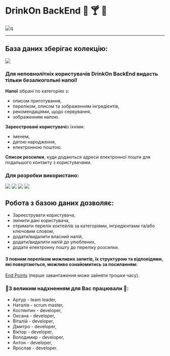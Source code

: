 # DrinkOn BackEnd :wine_glass: :cocktail: :beer: 
![q](https://img.shields.io/badge/DrinkOn-v1.0.1-blue)
____
## **База даних** зберігає колекцію:
![](https://img.shields.io/badge/18+-8A2BE2) 

### Для неповнолітніх користувачів **DrinkOn BackEnd** видасть тільки **безалкогольні** напої!

**Напої** зібрані по категоріях з:
- описом приготування,
- переліком, описом та зображенням інгредієнтів,
- рекомендаціями, щодо сервування,
- зображенням напою.

 **Зареєстровані користувачі**з їхніми:
 - іменем,
 - датою народження,
 - електронною поштою.

**Список розсилки**, куди додаються адреси електронної пошти для подальшого контакту з користувачами.

### Для розробки використано:

![](https://img.shields.io/badge/node.js-v20.0-blue) ![](https://img.shields.io/badge/Mongoose-v8.1.3-orange) ![](https://img.shields.io/badge/.-MongoDB-green) ![](https://img.shields.io/badge/.-Postmen-red)

## Робота з **базою даних** дозволяє:
- Зареєструвати користувача,
- змінити дані користувача,
- отримати перелік коктейлів за категоріями, інгредієнтами та/або ключовим словом,
- додати/видалити власний напій,
- додати/видалити напій до улюблених,
- додати електронну пошту до переліку розсилки.
#### З повним переліком можливих запитів, їх структурою та відповідями, які повертаються, можливо ознайомитись за посиланням:
[End Points](https://drinkon-backend.onrender.com/api-docs/) (перше завантаження може зайняти трошки часу).

 ### :hammer:З великим надхненням для Вас працювали :wrench::
 - Артур - team leader,
 - Наталія - scrum master,
 - Костянтин - developer,
 - Оксана  - developer,
 - Віталій - developer,
 - Дмитро - developer,
 - Віктор - developer,
 - Володимир - developer,
 - Антон - developer,
 - Ярослав - developer.
